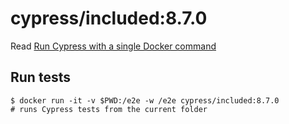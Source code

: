 <!--
WARNING: this file was autogenerated by generate-included-image.js using

    npm run add:included -- 8.7.0 cypress/browsers:node16.13.0-chrome91-ff89
-->

# cypress/included:8.7.0

Read [Run Cypress with a single Docker command][blog post url]

## Run tests

```shell
$ docker run -it -v $PWD:/e2e -w /e2e cypress/included:8.7.0
# runs Cypress tests from the current folder
```

[blog post url]: https://www.cypress.io/blog/2019/05/02/run-cypress-with-a-single-docker-command/
